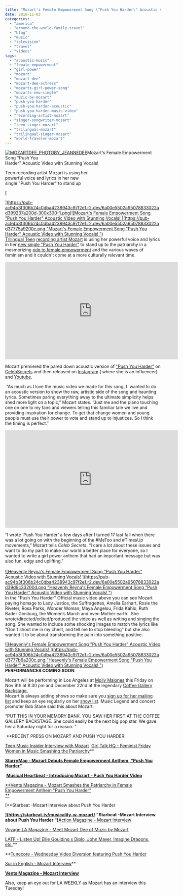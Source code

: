 ```yaml
---
title: "Mozart's Female Empowerment Song \"Push You Harder\" Acoustic Video with Stunning Vocals!"
date: 2018-11-03
categories: 
  - "america"
  - "around-the-world-family-travel"
  - "blog"
  - "music"
  - "television"
  - "travel"
  - "videos"
tags: 
  - "acoustic-music"
  - "female-empowerment"
  - "girl-power"
  - "mozart"
  - "mozart-dee"
  - "mozart-dee-actress"
  - "mozarts-girl-power-song"
  - "mozarts-new-single"
  - "muzic-by-mozart"
  - "push-you-harder"
  - "push-you-harder-acoustic"
  - "push-you-harder-music-video"
  - "recording-artist-mozart"
  - "singer-songwriter-mozart"
  - "teen-singer-mozart"
  - "trilingual-mozart"
  - "trilingual-singer-mozart"
  - "world-traveler-mozart"
---
```


  
[![MOZARTDEE_PHOTOBY_JEANNEDEE](https://pub-ac94b3f306b24c0dba4238943c97f2e1.r2.dev/6a00e5502a95078833022ad3bd34b1200b.jpg "MOZARTDEE_PHOTOBY_JEANNEDEE")](https://pub-ac94b3f306b24c0dba4238943c97f2e1.r2.dev/6a00e5502a95078833022ad3bd34b1200b.jpg)Mozart's Female Empowerment Song "Push You  
Harder" Acoustic Video with Stunning Vocals!  
  
Teen recording artist Mozart is using her  
powerful voice and lyrics in her new  
single "Push You Harder" to stand up  
  
  
  
  

<!--more-->[  
](https://pub-ac94b3f306b24c0dba4238943c97f2e1.r2.dev/6a00e5502a95078833022ad399237a200d-300x300-1.png)[![Mozart's Female Empowerment Song "Push You  Harder" Acoustic Video with Stunning Vocals! ](https://pub-ac94b3f306b24c0dba4238943c97f2e1.r2.dev/6a00e5502a95078833022ad37775a9200c.png "Mozart's Female Empowerment Song "Push You  Harder" Acoustic Video with Stunning Vocals! ")](https://pub-ac94b3f306b24c0dba4238943c97f2e1.r2.dev/6a00e5502a95078833022ad37775a9200c.png)  
[Trilingual Teen](http://soultravelers3new.local/2013/12/trilingual-mozart-travel-kid-expert-speaks-at-gec-about-world-education.html "Mozart Dee Trilingual Teen singer/songwriter") [recording artist Mozart](http://soultravelers3new.local/2017/05/16-year-old-mozart-dees-ted-talk-keynote-speech-in-ukteen-actress-songwriter-singer-mozart-dee-was-asked-to-do-a-ted-talk.html "mozart recording artist singer songwriter") is using her powerful voice and lyrics in her [new single "Push You Harder"](https://ventsmagazine.com/2018/10/12/mozart-smashes-the-patriarchy-in-female-empowerment-anthem-push-you-harder/ "Mozart song \"Push You Harder\"") to stand up to the patriarchy in a mesmerizing [ode to female empowerment](https://www.musicalheartbeat.com/blog/mozart "Mozart's \"Push You Harder\"") and the various waves of feminism and it couldn't come at a more culturally relevant time.  
  

<iframe allow="accelerometer; autoplay; encrypted-media; gyroscope; picture-in-picture" allowfullscreen frameborder="0" height="315" src="https://www.youtube.com/embed/Ne7Y-Omc3jw" width="560"></iframe>

  
  
Mozart premiered the pared down acoustic version of ["Push You Harder"](http://soultravelers3new.local/2018/10/-mozart-dee-smashes-the-patriarchy-in-girl-power-song-push-you-harder.html#more "Mozart girl-power song \"Push You Harder\"") on [CelebSecrets](https://celebsecrets.com/mozart-is-smashing-the-patriarchy-with-stripped-down-version-of-push-you-harder-premiere/ "CelebSecrets  mozart push you harder premiere") and then released on [Instagram](https://www.instagram.com/p/BpZ1d3XgqoL/ "Teen singer Mozart on Instagram MuzicbyMozart ") ( where she is an Influencer) and [Youtube](%20https://bit.ly/1VsHSZp "MuzicbyMozart Youtube ").  
  
 “As much as I love the music video we made for this song, I  wanted to do an acoustic version to show the raw, artistic side of the song and haunting lyrics. Sometimes paring everything away to the ultimate simplicity helps shed more light on a topic,” Mozart states. “Just me and the piano touching one on one to my fans and viewers telling this familiar tale we live and providing inspiration for change. To get that change women and young people must use their power to vote and stand up to injustices. So I think the timing is perfect.”  
  

<iframe allow="accelerometer; autoplay; encrypted-media; gyroscope; picture-in-picture" allowfullscreen frameborder="0" height="315" src="https://www.youtube.com/embed/f5n67SVQVB8" width="560"></iframe>

  
  

“I wrote ‘Push You Harder’ a few days after I turned 17 last fall when there was a lot going on with the beginning of the #MeToo and #TimesUp movements,” Mozart tells _Celeb Secrets_. “I care a lot about these issues and want to do my part to make our world a better place for everyone, so I wanted to write a girl power anthem that had an important message but was also fun, edgy and uplifting.”   
[  
](https://pub-ac94b3f306b24c0dba4238943c97f2e1.r2.dev/6a00e5502a95078833022ad373088e200c.png)[![Heavenly Reyna's Female Empowerment Song "Push You Harder" Acoustic Video with Stunning Vocals! ](https://pub-ac94b3f306b24c0dba4238943c97f2e1.r2.dev/6a00e5502a95078833022ad39d9c33200d.png "Heavenly Reyna's Female Empowerment Song "Push You Harder" Acoustic Video with Stunning Vocals! ")](https://pub-ac94b3f306b24c0dba4238943c97f2e1.r2.dev/6a00e5502a95078833022ad39d9c33200d.png)  
In the "Push You Harder" Official music video above you can see Mozart paying homage to Lady Justice, the Suffragettes, Amelia Earhart, Rosie the Riveter, Rosa Parks, Wonder Woman, Maya Angelou, Frida Kahlo, Ruth Bader Ginsburg, the Women’s March and even Mother earth.  She wrote/directed/edited/produced the video as well as writing and singing the song. She wanted to include some shocking images to match the lyrics like "Don't shoot me in my chest, and tell me to stop bleeding" but she also wanted it to be about transforming the pain into something positive.   
  
[![Heavenly's Female Empowerment Song "Push You Harder" Acoustic Video with Stunning Vocals! ](https://pub-ac94b3f306b24c0dba4238943c97f2e1.r2.dev/6a00e5502a95078833022ad3777b6a200c.png "Heavenly's Female Empowerment Song "Push You Harder" Acoustic Video with Stunning Vocals! ")](https://pub-ac94b3f306b24c0dba4238943c97f2e1.r2.dev/6a00e5502a95078833022ad3777b6a200c.png)  
**PERFORMANCES COMING SOON**  
  
Mozart will be performing in Los Angeles at [Molly Malones](https://www.mollymalonesla.com "Mozart performing at Molly Malones in LA") this Friday on Nov 9th at 8:30 pm and December 22nd at the legendary [Coffee Gallery Backstage.  
](https://www.coffeegallery.com "Mozart performing at Coffee Gallery Backstage")Mozart is always adding shows so make sure you [sign up for her mailing list](https://www.muzicbymozart.com/contact/ "Mozart mailing list") and keep an eye regularly on her [show list](https://www.muzicbymozart.com/new-events-1/ "Mozart performing show list"). Music Legend and concert promoter Bob Stane said this about Mozart:  
  
"PUT THIS IN YOUR MEMORY BANK. YOU SAW HER FIRST AT THE COFFEE GALLERY BACKSTAGE. She could easily be the next big pop star. We gave her a Saturday night for a reason. "

 **RECENT PRESS ON MOZART AND PUSH YOU HARDER   
  
[Teen Music Insider Interview with Mozart](https://teenmusicinsider.com/mozart-talks-with-tmi-about-her-new-single-push-you-harder/#.W9YdMktReqB "Mozart Interview in Teen Music Insider for Push You Harder")  [Girl Talk HQ - Feminist Friday Women in Music Smashing the Patriarchy](https://girltalkhq.com/feminist-friday-women-in-music-who-are-smashing-the-patriarchy-taking-up-space/ "Girl Talk HQ Feminist Friday Mozart and Push you harder ")** 

**[StarryMag - Mozart Debuts Female Empowerment Anthem, "Push You Harder"](https://starrymag.com/mozart-debuts-female-empowerment-anthem-push-you-harder/ "StarryMag- Mozart Debuts Female Empowerment anthem \"Push You Harder\"")** 

 [**Musical Heartbeat - Introducing Mozart - Push You Harder Video**](https://www.musicalheartbeat.com/blog/mozart "Musical Heartbeat- Introducing Mozart -Push You Harder Video") 

[**Vents Magazine - Mozart Smashes the Patriarchy in Female Empowerment Anthem "Push You Harder"  
**](https://ventsmagazine.com/2018/10/12/mozart-smashes-the-patriarchy-in-female-empowerment-anthem-push-you-harder/ "Vents Magazine - Mozart Smashes the Patriarchy in Female Empowerment Anthem \"Push You Harder\"")

[**Starbeat -Mozart Interview about Push You Harder  
  
**](https://starbeat.tv/musicality-w-mozart/ "Starbeat -Mozart Interview about Push You Harder ")**[Action Magazine - Mozart Interview](https://pub.lucidpress.com/ActionMagSeptOct2018/#1Xr9-xHfQuxW "Action Magazine - Mozart Interview ")  
  
[Voyage LA Magazine - Meet Mozart Dee of Muzic by Mozart](https://voyagela.com/interview/meet-mozart-dee-muzic-mozart-west-los-angeles/ "Voyage LA Magazine - Meet Mozart Dee of Muzic by Mozart  ")  
  
[LATF - Listen Up! Ellie Goulding x Diplo, John Mayer, Imagine Dragons, etc.](https://www.latfusa.com/article/2018/10/listen-up-ellie-goulding-x-diplo-john-mayer/ "Listen Up! Ellie Goulding x Diplo, John Mayer, Imagine Dragons, etc")**

**[Tunecore - Wednesday Video Diversion featuring Push You Harder](https://www.tunecore.com/blog/2018/10/wednesday-video-diversion-october-17-2018.html "Tunecore - Wednesday Video Diversion featuring Push You Harder ")  
  
[Sur in English - Mozart Interview](https://www.surinenglish.com/lifestyle/201706/28/feel-like-have-several-20170628100543.html "ur in English - Mozart Interview ")**

[**Vents Magazine - Mozart Interview**](ttps://es.calameo.com/read/000466640d3070060b77a?page=92 "Vents Magazine - Mozart Interview ") 

Also, keep an eye out for LA WEEKLY as Mozart has an interview this Tuesday!
